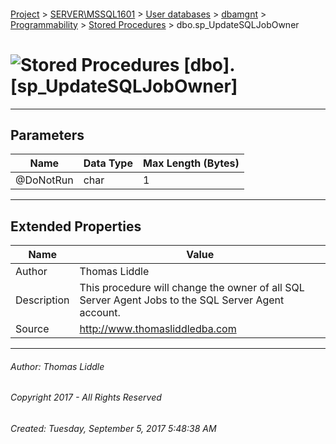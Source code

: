 #### 

[Project](../../../../../index.md) > [SERVER\\MSSQL1601](../../../../index.md) > [User databases](../../../index.md) > [dbamgnt](../../index.md) > [Programmability](../index.md) > [Stored Procedures](Stored_Procedures.md) > dbo.sp_UpdateSQLJobOwner

# ![Stored Procedures](../../../../../Images/StoredProcedure32.png) [dbo].[sp_UpdateSQLJobOwner]

---

## <a name="#parameters"></a>Parameters

| Name | Data Type | Max Length (Bytes) |
|---|---|---|
| @DoNotRun | char | 1 |


---

## <a name="#extendedproperties"></a>Extended Properties

| Name | Value |
|---|---|
| Author | Thomas Liddle |
| Description | This procedure will change the owner of all SQL Server Agent Jobs to the SQL Server Agent account. |
| Source | http://www.thomasliddledba.com |


---

###### Author:  Thomas Liddle

###### Copyright 2017 - All Rights Reserved

###### Created: Tuesday, September 5, 2017 5:48:38 AM

